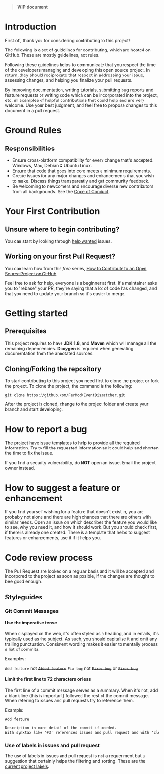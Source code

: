 > **WIP document**

# Introduction
First off, thank you for considering contributing to this project!

The following is a set of guidelines for contributing, which are hosted on GitHub. These are mostly guidelines, not rules.

Following these guidelines helps to communicate that you respect the time of the developers managing and developing this open source project.
In return, they should reciprocate that respect in addressing your issue, assessing changes, and helping you finalize your pull requests.

By improving documentation, writing tutorials, submitting bug reports and feature requests or writing code which can be incorporated into the project, etc. all examples of helpful contributions that could help and are very welcome.
Use your best judgment, and feel free to propose changes to this document in a pull request.

# Ground Rules

## Responsibilities

- Ensure cross-platform compatibility for every change that's accepted. Windows, Mac, Debian & Ubuntu Linux.
- Ensure that code that goes into core meets a minimum requirements.
- Create issues for any major changes and enhancements that you wish to make. Discuss things transparently and get community feedback.
- Be welcoming to newcomers and encourage diverse new contributors from all backgrounds. See the [Code of Conduct](CODE_OF_CONDUCT.md).

# Your First Contribution

## Unsure where to begin contributing?

You can start by looking through [help wanted](https://github.com/FerMod/EventDispatcher/labels/help%20wanted) issues.

## Working on your first Pull Request?

You can learn how from this *free* series, [How to Contribute to an Open Source Project on GitHub](https://egghead.io/series/how-to-contribute-to-an-open-source-project-on-github).

Feel free to ask for help, everyone is a beginner at first.
If a maintainer asks you to "rebase" your PR, they're saying that a lot of code has changed, and that you need to update your branch so it's easier to merge.

# Getting started

## Prerequisites

This project requires to have **JDK 1.8**, and **Maven** which will manage all the remaining dependencies. **Doxygen** is required when generating documentation from the annotated sources.

## Cloning/Forking the repository

To start contributing to this project you need first to clone the project or fork the project. To clone the project, the command is the following:

```tex
git clone https://github.com/FerMod/EventDispatcher.git
```

After the project is cloned, change to the project folder and create your branch and start developing.

# How to report a bug

The project have issue templates to help to provide all the required information. Try to fill the requested information as it could help and shorten the time to fix the issue.

If you find a security vulnerability, do **NOT** open an issue. Email the project owner instead.

# How to suggest a feature or enhancement

If you find yourself wishing for a feature that doesn't exist in, you are probably not alone and there are high chances that there are others with similar needs. Open an issue on which describes the feature you would like to see, why you need it, and how it should work. But you should check first, if there is already one created.
There is a template that helps to suggest features or enhancements, use it if it helps you.

# Code review process

The Pull Request are looked on a regular basis and it will be accepted and incorpored to the project as soon as posible, if the changes are thought to bee good enough.

## Styleguides

### Git Commit Messages

#### Use the imperative tense

When displayed on the web, it's often styled as a heading, and in emails, it's typically used as the subject. As such, you should capitalize it and omit any trailing punctuation. Consistent wording makes it easier to mentally process a list of commits.

Examples:

`Add feature` not ~~`Added feature`~~
`Fix bug` not ~~`Fixed bug`~~ or ~~`Fixes bug`~~

#### Limit the first line to 72 characters or less

The first line of a commit message serves as a summary. When it's not, add a blank line (this is important) followed the rest of the commit message.
When refering to issues and pull requests try to reference them.

Example:

```tex
Add feature

Description in more detail of the commit if needed.
With synxtax like '#3' references issues and pull request and with 'close #3', can autoclose them.
```

### Use of labels in issues and pull request

The use of labels in issues and pull request is not a requeriment but a suggestion that certainly helps the filtering and sorting.
These are the [current project labels](https://github.com/FerMod/EventDispatcher/labels).
